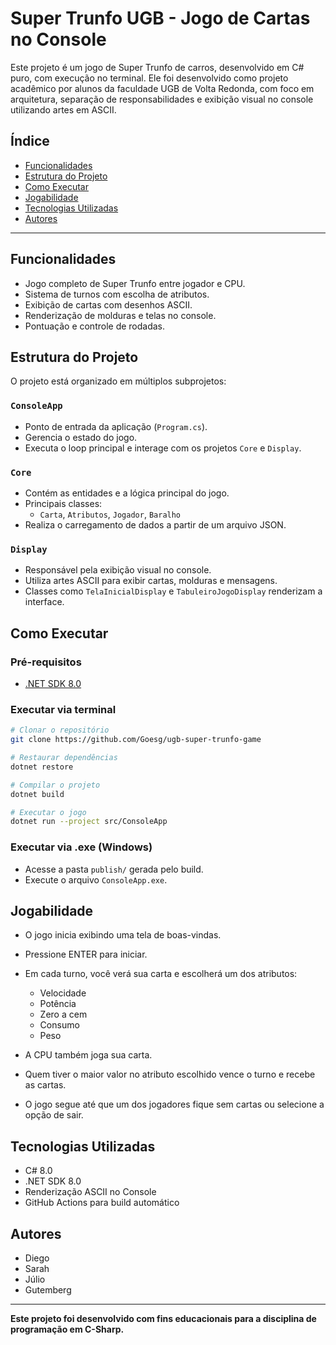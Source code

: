 # Super Trunfo UGB - Jogo de Cartas no Console

Este projeto é um jogo de Super Trunfo de carros, desenvolvido em C# puro, com execução no terminal. Ele foi desenvolvido como projeto acadêmico por alunos da faculdade UGB de Volta Redonda, com foco em arquitetura, separação de responsabilidades e exibição visual no console utilizando artes em ASCII.

## Índice

- [Funcionalidades](#funcionalidades)
- [Estrutura do Projeto](#estrutura-do-projeto)
- [Como Executar](#como-executar)
- [Jogabilidade](#jogabilidade)
- [Tecnologias Utilizadas](#tecnologias-utilizadas)
- [Autores](#autores)

---

## Funcionalidades

- Jogo completo de Super Trunfo entre jogador e CPU.
- Sistema de turnos com escolha de atributos.
- Exibição de cartas com desenhos ASCII.
- Renderização de molduras e telas no console.
- Pontuação e controle de rodadas.

## Estrutura do Projeto

O projeto está organizado em múltiplos subprojetos:

### `ConsoleApp`

- Ponto de entrada da aplicação (`Program.cs`).
- Gerencia o estado do jogo.
- Executa o loop principal e interage com os projetos `Core` e `Display`.

### `Core`

- Contém as entidades e a lógica principal do jogo.
- Principais classes:
  - `Carta`, `Atributos`, `Jogador`, `Baralho`
- Realiza o carregamento de dados a partir de um arquivo JSON.

### `Display`

- Responsável pela exibição visual no console.
- Utiliza artes ASCII para exibir cartas, molduras e mensagens.
- Classes como `TelaInicialDisplay` e `TabuleiroJogoDisplay` renderizam a interface.

## Como Executar

### Pré-requisitos

- [.NET SDK 8.0](https://dotnet.microsoft.com/en-us/download)

### Executar via terminal

```bash
# Clonar o repositório
git clone https://github.com/Goesg/ugb-super-trunfo-game

# Restaurar dependências
dotnet restore

# Compilar o projeto
dotnet build

# Executar o jogo
dotnet run --project src/ConsoleApp
```

### Executar via .exe (Windows)

- Acesse a pasta `publish/` gerada pelo build.
- Execute o arquivo `ConsoleApp.exe`.

## Jogabilidade

- O jogo inicia exibindo uma tela de boas-vindas.
- Pressione ENTER para iniciar.
- Em cada turno, você verá sua carta e escolherá um dos atributos:
  - Velocidade
  - Potência
  - Zero a cem
  - Consumo
  - Peso
 
- A CPU também joga sua carta.
- Quem tiver o maior valor no atributo escolhido vence o turno e recebe as cartas.
- O jogo segue até que um dos jogadores fique sem cartas ou selecione a opção de sair.

## Tecnologias Utilizadas

- C# 8.0
- .NET SDK 8.0
- Renderização ASCII no Console
- GitHub Actions para build automático

## Autores

- Diego 
- Sarah 
- Júlio 
- Gutemberg

---

**Este projeto foi desenvolvido com fins educacionais para a disciplina de programação em C-Sharp.**
